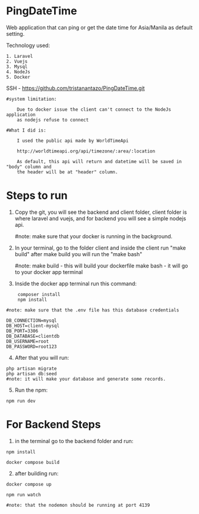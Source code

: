 # PingDateTime
Web application that can ping or get the date time for Asia/Manila as default setting.

Technology used:

    1. Laravel
    2. Vuejs
    3. Mysql
    4. NodeJs
    5. Docker

SSH - https://github.com/tristanantazo/PingDateTime.git

```
#system limitation:

    Due to docker issue the client can't connect to the NodeJs application 
    as nodejs refuse to connect

#What I did is:

    I used the public api made by WorldTimeApi

    http://worldtimeapi.org/api/timezone/:area/:location

    As default, this api will return and datetime will be saved in "body" column and 
    the header will be at "header" column.

```

# Steps to run
 
1. Copy the git, you will see the backend and client folder, client folder is where
laravel and vuejs, and for backend you will see a simple nodejs api.

    #note: make sure that your docker is running in the background.

2. In your terminal, go to the folder client and inside the client run
"make build" after make build you will run the "make bash"

    #note: make build - this will build your dockerfile
            make bash - it will go to your docker app terminal

3. Inside the docker app terminal run this command:

        composer install
        npm install


```
#note: make sure that the .env file has this database credentials

DB_CONNECTION=mysql
DB_HOST=client-mysql
DB_PORT=3306
DB_DATABASE=clientdb
DB_USERNAME=root
DB_PASSWORD=root123
```
4. After that you will run: 

```
php artisan migrate
php artisan db:seed
#note: it will make your database and generate some records.
```
5. Run the npm: 
```
npm run dev
```

# For Backend Steps
1. in the terminal go to the backend folder and run:
```
npm install

docker compose build
```
2. after building run:
```
docker compose up

npm run watch

#note: that the nodemon should be running at port 4139
```
